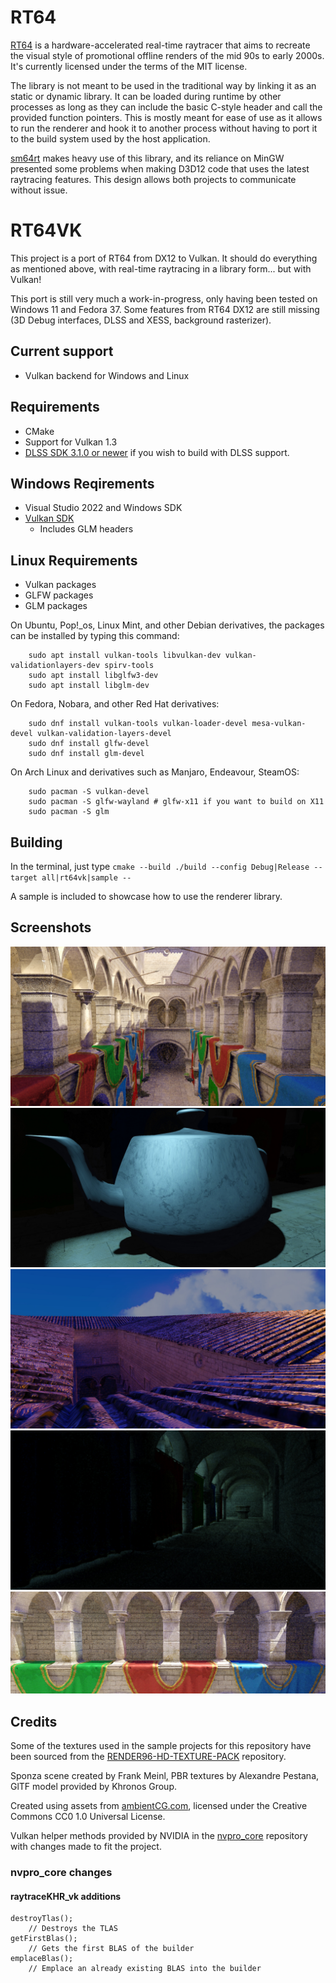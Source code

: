 # RT64

[RT64](https://github.com/DarioSamo/RT64) is a hardware-accelerated real-time raytracer that aims to recreate the visual style of promotional offline renders of the mid 90s to early 2000s. It's currently licensed under the terms of the MIT license.

The library is not meant to be used in the traditional way by linking it as an static or dynamic library. It can be loaded during runtime by other processes as long as they can include the basic C-style header and call the provided function pointers. This is mostly meant for ease of use as it allows to run the renderer and hook it to another process without having to port it to the build system used by the host application.

[sm64rt](https://github.com/DarioSamo/sm64rt) makes heavy use of this library, and its reliance on MinGW presented some problems when making D3D12 code that uses the latest raytracing features. This design allows both projects to communicate without issue.

# RT64VK

This project is a port of RT64 from DX12 to Vulkan. It should do everything as mentioned above, with real-time raytracing in a library form... but with Vulkan!

This port is still very much a work-in-progress, only having been tested on Windows 11 and Fedora 37. Some features from RT64 DX12 are still missing (3D Debug interfaces, DLSS and XESS, background rasterizer).

<!-- ## Status
[![Build status](https://ci.appveyor.com/api/projects/status/biwo1tfvg2cndapi?svg=true)](https://ci.appveyor.com/project/DarioSamo/rt64) -->

## Current support
* Vulkan backend for Windows and Linux

## Requirements
* CMake
* Support for Vulkan 1.3
* [DLSS SDK 3.1.0 or newer](https://developer.nvidia.com/dlss) if you wish to build with DLSS support.
## Windows Reqirements
* Visual Studio 2022 and Windows SDK
* [Vulkan SDK](https://vulkan.lunarg.com/)
    * Includes GLM headers
## Linux Requirements
* Vulkan packages
* GLFW packages
* GLM packages

On Ubuntu, Pop!_os, Linux Mint, and other Debian derivatives, the packages can be installed by typing this command:

        sudo apt install vulkan-tools libvulkan-dev vulkan-validationlayers-dev spirv-tools 
        sudo apt install libglfw3-dev
        sudo apt install libglm-dev

On Fedora, Nobara, and other Red Hat derivatives:

        sudo dnf install vulkan-tools vulkan-loader-devel mesa-vulkan-devel vulkan-validation-layers-devel 
        sudo dnf install glfw-devel
        sudo dnf install glm-devel

On Arch Linux and derivatives such as Manjaro, Endeavour, SteamOS:

        sudo pacman -S vulkan-devel
        sudo pacman -S glfw-wayland # glfw-x11 if you want to build on X11
        sudo pacman -S glm

## Building
In the terminal, just type `cmake --build ./build --config Debug|Release --target all|rt64vk|sample --`

A sample is included to showcase how to use the renderer library.

## Screenshots
![Sample screenshot 1](/images/Screenshot_20230220_042451.jpg?raw=true)
![Sample screenshot 2](/images/Screenshot_20230220_042358.jpg?raw=true)
![Sample screenshot 3](/images/Screenshot_20230220_041926.jpg?raw=true)
![Sample screenshot 4](/images/Screenshot_20230220_041323.jpg?raw=true)
![Sample screenshot 5](/images/Screenshot_20230220_043003.jpg?raw=true)

## Credits
Some of the textures used in the sample projects for this repository have been sourced from the [RENDER96-HD-TEXTURE-PACK](https://github.com/pokeheadroom/RENDER96-HD-TEXTURE-PACK) repository.

Sponza scene created by Frank Meinl, PBR textures by Alexandre Pestana, GlTF model provided by Khronos Group.

Created using assets from [ambientCG.com](https://ambientcg.com/), licensed under the Creative Commons CC0 1.0 Universal License.

Vulkan helper methods provided by NVIDIA in the [nvpro_core](https://github.com/nvpro-samples/nvpro_core) repository with changes made to fit the project.

### nvpro_core changes
#### raytraceKHR_vk additions
    destroyTlas();
        // Destroys the TLAS
    getFirstBlas();
        // Gets the first BLAS of the builder
    emplaceBlas();
        // Emplace an already existing BLAS into the builder
